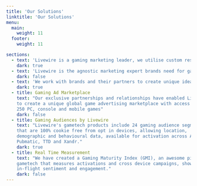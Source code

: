 ```yaml
---
title: 'Our Solutions'
linktitle: 'Our Solutions'
menu:
  main:
    weight: 11
  footer:
    weight: 11

sections:
  - text: 'Livewire is a gaming marketing leader, we utilise custom research to create cultural relevant gaming strategies that target the gaming ecosystem, reaching audiences that have cut the cord with traditional marketing platforms.'
    dark: true
  - text: 'Livewire is the agnostic marketing expert brands need for gaming, applying expertise across gaming talent, amplification, content, data, partnerships, integrations and more.'
    dark: false
  - text: 'We work with brands and their partners to create unique ideas that build both trust and fame across the gaming verticals, then we execute each concept created.'
    dark: true
  - title: Gaming Ad Marketplace
    text: "Our exclusive partnerships and relationships have enabled Livewire
    to create a unique global game advertising marketplace with access to over
    250 PC, console and mobile games"
    dark: false
  - title: Gaming Audiences by Livewire
    text: "Livewire's gametech products include 24 gaming audience segments
    that are 100% cookie free from opt in devices, allowing location,
    demographic and behavioural data, available for activation across Amobee,
    Pubmatic, TTD and Xandr."
    dark: true
  - title: Real Time Measurement
    text: "We have created a Gaming Maturity Index (GMI), an awesome piece of
    gametech that measures activations and cross device campaigns, showing
    in-flight sentiment and engagement."
    dark: false
---
```

